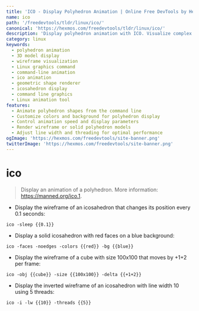 ```yaml
---
title: 'ICO - Display Polyhedron Animation | Online Free DevTools by Hexmos'
name: ico
path: '/freedevtools/tldr/linux/ico/'
canonical: 'https://hexmos.com/freedevtools/tldr/linux/ico/'
description: 'Display polyhedron animation with ICO. Visualize complex shapes and control animation parameters with this command-line tool. Free online tool, no registration required.'
category: linux
keywords:
  - polyhedron animation
  - 3D model display
  - wireframe visualization
  - Linux graphics command
  - command-line animation
  - ico animation
  - geometric shape renderer
  - icosahedron display
  - command line graphics
  - Linux animation tool
features:
  - Animate polyhedron shapes from the command line
  - Customize colors and background for polyhedron display
  - Control animation speed and display parameters
  - Render wireframe or solid polyhedron models
  - Adjust line width and threading for optimal performance
ogImage: 'https://hexmos.com/freedevtools/site-banner.png'
twitterImage: 'https://hexmos.com/freedevtools/site-banner.png'
---
```


# ico

> Display an animation of a polyhedron.
> More information: <https://manned.org/ico.1>.

- Display the wireframe of an icosahedron that changes its position every 0.1 seconds:

`ico -sleep {{0.1}}`

- Display a solid icosahedron with red faces on a blue background:

`ico -faces -noedges -colors {{red}} -bg {{blue}}`

- Display the wireframe of a cube with size 100x100 that moves by +1+2 per frame:

`ico -obj {{cube}} -size {{100x100}} -delta {{+1+2}}`

- Display the inverted wireframe of an icosahedron with line width 10 using 5 threads:

`ico -i -lw {{10}} -threads {{5}}`
